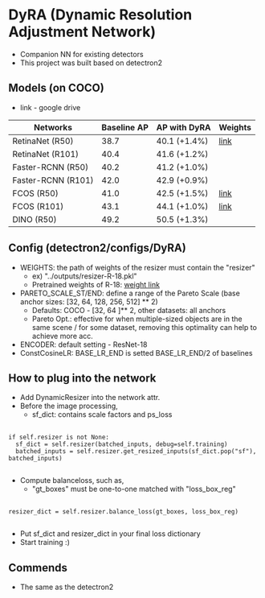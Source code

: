 # DyRA (Dynamic Resolution Adjustment Network)
* Companion NN for existing detectors
* This project was built based on detectron2

## Models (on COCO)
* link - google drive

| Networks | Baseline AP | AP with DyRA | Weights | 
|---|---|---|---|
| RetinaNet (R50)  | 38.7  | 40.1 (+1.4%)  |  [link](https://drive.google.com/file/d/18Z-kc65QtU6EG4v4Tmc7c0JzTb1U8axl/view?usp=drive_link) |
| RetinaNet (R101) |  40.4 | 41.6 (+1.2%)  |   |
| Faster-RCNN (R50)  | 40.2  | 41.2 (+1.0%)  |   |
| Faster-RCNN (R101)  | 42.0  | 42.9 (+0.9%)  |   |
| FCOS (R50)  | 41.0  | 42.5 (+1.5%) | [link](https://drive.google.com/file/d/1aGA0eJwNZ0ceVt0UBi-sxkf4oEuwVsEu/view?usp=drive_link)  |
| FCOS (R101)  | 43.1  | 44.1 (+1.0%)  | [link](https://drive.google.com/file/d/1Jy3QZSqmv68brYHWCrx9trsJHtqry2i6/view?usp=drive_link) |
| DINO (R50)  | 49.2 | 50.5 (+1.3%)  |   |

## Config (detectron2/configs/DyRA)
* WEIGHTS: the path of weights of the resizer must contain the "resizer"
  * ex) "../outputs/resizer-R-18.pkl"
  * Pretrained weights of R-18: [weight link](https://drive.google.com/file/d/1-mxrNicuyxWJcx3sc1j9PNv5i2l27BpM/view?usp=drive_link)
* PARETO_SCALE_ST/END: define a range of the Pareto Scale (base anchor sizes: [32, 64, 128, 256, 512] ** 2)
  * Defaults: COCO - [32, 64 ]** 2, other datasets: all anchors
  * Pareto Opt.: effective for when multiple-sized objects are in the same scene / for some dataset, removing this optimality can help to achieve more acc.
* ENCODER: default setting - ResNet-18
* ConstCosineLR: BASE_LR_END is setted BASE_LR_END/2 of baselines

## How to plug into the network
* Add DynamicResizer into the network attr.
* Before the image processing,
    * sf_dict: contains scale factors and ps_loss
<pre>
  <code>
if self.resizer is not None:
  sf_dict = self.resizer(batched_inputs, debug=self.training)
  batched_inputs = self.resizer.get_resized_inputs(sf_dict.pop("sf"), batched_inputs)
  </code>
</pre>
* Compute balanceloss, such as,
   * "gt_boxes" must be one-to-one matched with "loss_box_reg"
<pre>
  <code>
resizer_dict = self.resizer.balance_loss(gt_boxes, loss_box_reg)
  </code>
</pre>
* Put sf_dict and resizer_dict in your final loss dictionary
* Start training :)

## Commends
* The same as the detectron2
